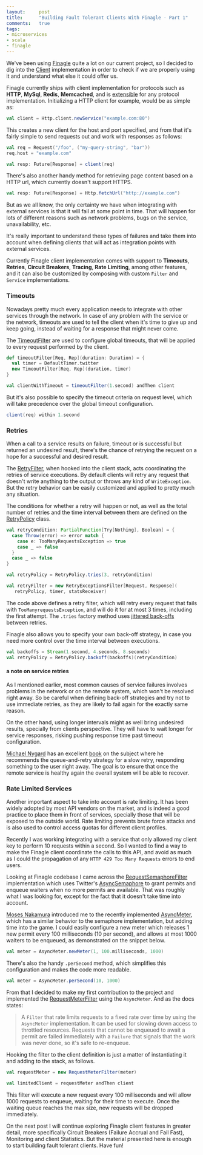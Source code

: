 ```yaml
---
layout:     post
title:      "Building Fault Tolerant Clients With Finagle - Part 1"
comments:   true
tags:
- microservices
- scala
- finagle
---
```

We've been using [Finagle](http://twitter.github.io/finagle) quite a lot on our current project, so I decided to dig into the [Client](http://twitter.github.io/finagle/guide/Clients.html) implementation in order to check if we are properly using it and understand what else it could offer us.

Finagle currently ships with client implementation for protocols such as **HTTP**, **MySql**, **Redis**, **Memcached**, and is [extensible](https://twitter.github.io/finagle/guide/Extending.html) for any protocol implementation. Initializing a HTTP client for example, would be as simple as:

```scala
val client = Http.client.newService("example.com:80")
```

This creates a new client for the host and port specified, and from that it's fairly simple to send requests out and work with responses as follows:

```scala
val req = Request("/foo", ("my-query-string", "bar"))
req.host = "example.com"

val resp: Future[Response] = client(req)

```

There's also another handy method for retrieving page content based on a HTTP url, which currently doesn't support HTTPS.

```scala
val resp: Future[Response] = Http.fetchUrl("http://example.com")
```

But as we all know, the only certainty we have when integrating with external services is that it will fail at some point in time. That will happen for lots of different reasons such as network problems, bugs on the service, unavailability, etc.

It's really important to understand these types of failures and take them into account when defining clients that will act as integration points with external services.

Currently Finagle client implementation comes with support to **Timeouts**, **Retries**, **Circuit Breakers**, **Tracing**, **Rate Limiting**, among other features, and it can also be customized by composing with custom `Filter` and `Service` implementations.

### Timeouts

Nowadays pretty much every application needs to integrate with other services through the network. In case of any problem with the service or the network, timeouts are used to tell the client when it's time to give up and keep going, instead of waiting for a response that might never come.

The [TimeoutFilter](https://github.com/twitter/finagle/blob/master/finagle-core/src/main/scala/com/twitter/finagle/service/TimeoutFilter.scala) are used to configure global timeouts, that will be applied to every request performed by the client.

```scala
def timeoutFilter[Req, Rep](duration: Duration) = {
  val timer = DefaultTimer.twitter
  new TimeoutFilter[Req, Rep](duration, timer)
}
```

```scala
val clientWithTimeout = timeoutFilter(1.second) andThen client
```

But it's also possible to specify the timeout criteria on request level, which will take precedence over the global timeout configuration.

```scala
client(req) within 1.second
```

### Retries

When a call to a service results on failure, timeout or is successful but returned an undesired result, there's the chance of retrying the request on a hope for a successful and desired result.

The [RetryFilter](https://github.com/twitter/finagle/blob/master/finagle-core/src/main/scala/com/twitter/finagle/service/RetryFilter.scala), when hooked into the client stack, acts coordinating the retries of service executions. By default clients will retry any request that doesn't write anything to the output or throws any kind of `WriteException`. But the retry behavior can be easily customized and applied to pretty much any situation.

The conditions for whether a retry will happen or not, as well as the total number of retries and the time interval between them are defined on the [RetryPolicy](https://github.com/twitter/finagle/blob/master/finagle-core/src/main/scala/com/twitter/finagle/service/RetryPolicy.scala) class.

```scala
val retryCondition: PartialFunction[Try[Nothing], Boolean] = {
  case Throw(error) => error match {
    case e: TooManyRequestsException => true
    case _ => false
  }
  case _ => false
}

val retryPolicy = RetryPolicy.tries(3, retryCondition)

val retryFilter = new RetryExceptionsFilter[Request, Response](
   retryPolicy, timer, statsReceiver)
```

The code above defines a retry filter, which will retry every request that fails with `TooManyrequestsException`, and will do it for at most 3 times, including the first attempt. The `.tries` factory method uses [jittered back-offs](http://www.awsarchitectureblog.com/2015/03/backoff.html) between retries.

Finagle also allows you to specify your own back-off strategy, in case you need more control over the time interval between executions.

```scala
val backoffs = Stream(1.second, 4.seconds, 8.seconds)
val retryPolicy = RetryPolicy.backoff(backoffs)(retryCondition)
```

#### a note on service retries

As I mentioned earlier, most common causes of service failures involves problems in the network or on the remote system, which won't be resolved right away. So be careful when defining back-off strategies and try not to use immediate retries, as they are likely to fail again for the exactly same reason.

On the other hand, using longer intervals might as well bring undesired results, specially from clients perspective. They will have to wait longer for service responses, risking pushing response time past timeout configuration.

[Michael Nygard](http://www.michaelnygard.com) has an excellent [book](https://www.goodreads.com/book/show/1069827.Release_It_) on the subject where he recommends the queue-and-retry strategy for a slow retry, responding something to the user right away. The goal is to ensure that once the remote service is healthy again the overall system will be able to recover.


### Rate Limited Services

Another important aspect to take into account is rate limiting. It has been widely adopted by most API vendors on the market, and is indeed a good practice to place them in front of services, specially those that will be exposed to the outside world. Rate limiting prevents brute force attacks and is also used to control access quotas for different client profiles.

Recently I was working integrating with a service that only allowed my client key to perform 10 requests within a second. So I wanted to find a way to make the Finagle client coordinate the calls to this API, and avoid as much as I could the propagation of any `HTTP 429 Too Many Requests` errors to end users.

Looking at Finagle codebase I came across the [RequestSemaphoreFilter](https://github.com/twitter/finagle/blob/master/finagle-core/src/main/scala/com/twitter/finagle/filter/RequestSemaphoreFilter.scala) implementation which uses Twitter's [AsyncSemaphore](https://github.com/twitter/util/blob/master/util-core/src/main/scala/com/twitter/concurrent/AsyncSemaphore.scala) to grant permits and enqueue waiters when no more permits are available. That was roughly what I was looking for, except for the fact that it doesn't take time into account.

[Moses Nakamura](https://twitter.com/mnnakamura) introduced me to the recently implemented [AsyncMeter](https://github.com/twitter/util/blob/master/util-core/src/main/scala/com/twitter/concurrent/AsyncMeter.scala), which has a similar behavior to the semaphore implementation, but adding time into the game. I could easily configure a new meter which releases 1 new permit every 100 milliseconds (10 per second), and allows at most 1000 waiters to be enqueued, as demonstrated on the snippet below.

```scala
val meter = AsyncMeter.newMeter(1, 100.milliseconds, 1000)
```
There's also the handy `.perSecond` method, which simplifies this configuration and makes the code more readable.

```scala
val meter = AsyncMeter.perSecond(10, 1000)
```

From that I decided to make my first contribution to the project and implemented the [RequestMeterFilter](https://github.com/twitter/finagle/blob/develop/finagle-core/src/main/scala/com/twitter/finagle/filter/RequestMeterFilter.scala) using the `AsyncMeter`. And as the docs states:

> A `Filter` that rate limits requests to a fixed rate over time by using the `AsyncMeter` implementation. It can be used for slowing down access to throttled resources. Requests that cannot be enqueued to await a permit are failed immediately with a `Failure` that signals that the work was never done, so it's safe to re-enqueue.

Hooking the filter to the client definition is just a matter of instantiating it and adding to the stack, as follows.

```scala
val requestMeter = new RequestMeterFilter(meter)

val limitedClient = requestMeter andThen client

```

This filter will execute a new request every 100 milliseconds and will allow 1000 requests to enqueue, waiting for their time to execute. Once the waiting queue reaches the max size, new requests will be dropped immediately.

On the next post I will continue exploring Finagle client features in greater detail, more specifically Circuit Breakers (Failure Accrual and Fail Fast), Monitoring and client Statistics. But the material presented here is enough to start building fault tolerant clients. Have fun!
